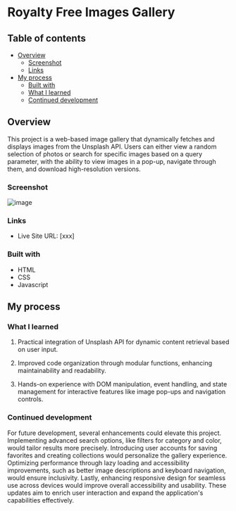 # Royalty Free Images Gallery

## Table of contents

- [Overview](#overview)
  - [Screenshot](#screenshot)
  - [Links](#links)
- [My process](#my-process)
  - [Built with](#built-with)
  - [What I learned](#what-i-learned)
  - [Continued development](#continued-development)

## Overview

This project is a web-based image gallery that dynamically fetches and displays images from the Unsplash API. Users can either view a random selection of photos or search for specific images based on a query parameter, with the ability to view images in a pop-up, navigate through them, and download high-resolution versions.

### Screenshot

![image]()

### Links

- Live Site URL: [xxx]

### Built with

- HTML
- CSS
- Javascript

## My process

### What I learned

1. Practical integration of Unsplash API for dynamic content retrieval based on user input.

2. Improved code organization through modular functions, enhancing maintainability and readability.

3. Hands-on experience with DOM manipulation, event handling, and state management for interactive features like image pop-ups and navigation controls.

### Continued development

For future development, several enhancements could elevate this project. Implementing advanced search options, like filters for category and color, would tailor results more precisely. Introducing user accounts for saving favorites and creating collections would personalize the gallery experience. Optimizing performance through lazy loading and accessibility improvements, such as better image descriptions and keyboard navigation, would ensure inclusivity. Lastly, enhancing responsive design for seamless use across devices would improve overall accessibility and usability. These updates aim to enrich user interaction and expand the application's capabilities effectively.
